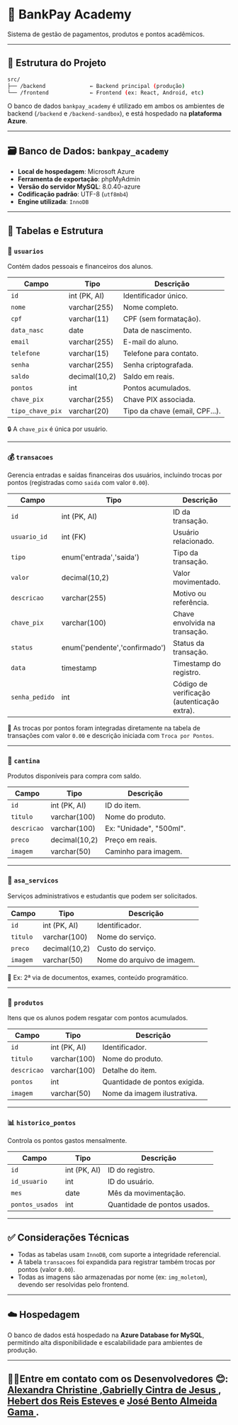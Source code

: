 # 🏦 BankPay Academy

Sistema de gestão de pagamentos, produtos e pontos acadêmicos.

---

## 📁 Estrutura do Projeto

```bash
src/
├── /backend              ← Backend principal (produção)
└── /frontend             ← Frontend (ex: React, Android, etc)
```

O banco de dados `bankpay_academy` é utilizado em ambos os ambientes de backend (`/backend` e `/backend-sandbox`), e está hospedado na **plataforma Azure**.

---

## 🗃️ Banco de Dados: `bankpay_academy`

- **Local de hospedagem**: Microsoft Azure  
- **Ferramenta de exportação**: phpMyAdmin  
- **Versão do servidor MySQL**: 8.0.40-azure  
- **Codificação padrão**: UTF-8 (`utf8mb4`)  
- **Engine utilizada**: `InnoDB`

---

## 🧩 Tabelas e Estrutura

### 🔐 `usuarios`

Contém dados pessoais e financeiros dos alunos.

| Campo             | Tipo              | Descrição |
|------------------|-------------------|-----------|
| `id`             | int (PK, AI)      | Identificador único. |
| `nome`           | varchar(255)      | Nome completo. |
| `cpf`            | varchar(11)       | CPF (sem formatação). |
| `data_nasc`      | date              | Data de nascimento. |
| `email`          | varchar(255)      | E-mail do aluno. |
| `telefone`       | varchar(15)       | Telefone para contato. |
| `senha`          | varchar(255)      | Senha criptografada. |
| `saldo`          | decimal(10,2)     | Saldo em reais. |
| `pontos`         | int               | Pontos acumulados. |
| `chave_pix`      | varchar(255)      | Chave PIX associada. |
| `tipo_chave_pix` | varchar(20)       | Tipo da chave (email, CPF...). |

🔒 A `chave_pix` é única por usuário.

---

### 💰 `transacoes`

Gerencia entradas e saídas financeiras dos usuários, incluindo trocas por pontos (registradas como `saida` com valor `0.00`).

| Campo        | Tipo                         | Descrição |
|--------------|------------------------------|-----------|
| `id`         | int (PK, AI)                 | ID da transação. |
| `usuario_id` | int (FK)                     | Usuário relacionado. |
| `tipo`       | enum('entrada','saida')      | Tipo da transação. |
| `valor`      | decimal(10,2)                | Valor movimentado. |
| `descricao`  | varchar(255)                 | Motivo ou referência. |
| `chave_pix`  | varchar(100)                 | Chave envolvida na transação. |
| `status`     | enum('pendente','confirmado')| Status da transação. |
| `data`       | timestamp                    | Timestamp do registro. |
| `senha_pedido` | int                        | Código de verificação (autenticação extra). |

📌 As trocas por pontos foram integradas diretamente na tabela de transações com valor `0.00` e descrição iniciada com `Troca por Pontos`.

---

### 🥪 `cantina`

Produtos disponíveis para compra com saldo.

| Campo       | Tipo           | Descrição |
|-------------|----------------|-----------|
| `id`        | int (PK, AI)   | ID do item. |
| `titulo`    | varchar(100)   | Nome do produto. |
| `descricao` | varchar(100)   | Ex: "Unidade", "500ml". |
| `preco`     | decimal(10,2)  | Preço em reais. |
| `imagem`    | varchar(50)    | Caminho para imagem. |

---

### 🧾 `asa_servicos`

Serviços administrativos e estudantis que podem ser solicitados.

| Campo     | Tipo            | Descrição |
|-----------|-----------------|-----------|
| `id`      | int (PK, AI)    | Identificador. |
| `titulo`  | varchar(100)    | Nome do serviço. |
| `preco`   | decimal(10,2)   | Custo do serviço. |
| `imagem`  | varchar(50)     | Nome do arquivo de imagem. |

📌 Ex: 2ª via de documentos, exames, conteúdo programático.

---

### 🎁 `produtos`

Itens que os alunos podem resgatar com pontos acumulados.

| Campo       | Tipo           | Descrição |
|-------------|----------------|-----------|
| `id`        | int (PK, AI)   | Identificador. |
| `titulo`    | varchar(100)   | Nome do produto. |
| `descricao` | varchar(100)   | Detalhe do item. |
| `pontos`    | int            | Quantidade de pontos exigida. |
| `imagem`    | varchar(50)    | Nome da imagem ilustrativa. |

---

### 📊 `historico_pontos`

Controla os pontos gastos mensalmente.

| Campo          | Tipo         | Descrição |
|----------------|--------------|-----------|
| `id`           | int (PK, AI) | ID do registro. |
| `id_usuario`   | int          | ID do usuário. |
| `mes`          | date         | Mês da movimentação. |
| `pontos_usados`| int          | Quantidade de pontos usados. |

---

## ✅ Considerações Técnicas

- Todas as tabelas usam `InnoDB`, com suporte a integridade referencial.
- A tabela `transacoes` foi expandida para registrar também trocas por pontos (valor `0.00`).
- Todas as imagens são armazenadas por nome (ex: `img_moletom`), devendo ser resolvidas pelo frontend.

---

## ☁️ Hospedagem

O banco de dados está hospedado na **Azure Database for MySQL**, permitindo alta disponibilidade e escalabilidade para ambientes de produção.

---
## 👨‍💻Entre em contato com os Desenvolvedores 😊: <a href="https://www.linkedin.com/in/alexandra-christine-silva-590092257">Alexandra Christine </a>,<a href="https://www.linkedin.com/in/gabrielly-cintra/">Gabrielly Cintra de Jesus	</a>, <a href="https://linkedin.com/in/hebert-/">Hebert dos Reis Esteves	</a> e <a href="https://www.linkedin.com/in/jos%C3%A9-almeida-80063a256/">José Bento Almeida Gama </a>.

